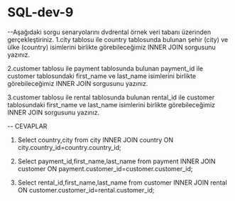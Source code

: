 # SQL-dev-9
--Aşağıdaki sorgu senaryolarını dvdrental örnek veri tabanı üzerinden gerçekleştiriniz.
1.city tablosu ile country tablosunda bulunan şehir (city) ve ülke (country) isimlerini birlikte görebileceğimiz INNER JOIN sorgusunu yazınız. 
 
 2.customer tablosu ile payment tablosunda bulunan payment_id ile customer tablosundaki first_name ve last_name isimlerini birlikte görebileceğimiz INNER JOIN sorgusunu yazınız.

3.customer tablosu ile rental tablosunda bulunan rental_id ile customer tablosundaki first_name ve last_name isimlerini birlikte görebileceğimiz INNER JOIN sorgusunu yazınız.

-- CEVAPLAR 
1.  Select country,city from city
INNER JOIN country ON city.country_id=country.country_id;

2. Select payment_id,first_name,last_name from payment
INNER JOIN customer ON payment.customer_id=customer.customer_id;

3. Select rental_id,first_name,last_name from customer
INNER JOIN rental ON customer.customer_id=rental.customer_id;
